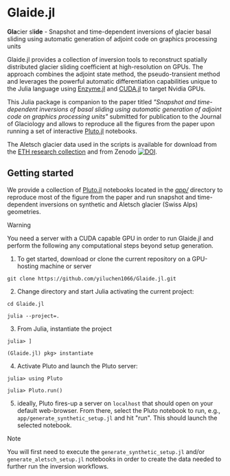 # Glaide.jl
**Gla**cier sl**ide** - Snapshot and time-dependent inversions of glacier basal sliding using automatic generation of adjoint code on graphics processing units

Glaide.jl provides a collection of inversion tools to reconstruct spatially distributed glacier sliding coefficient at high-resolution on GPUs. The approach combines the adjoint state method, the pseudo-transient method and leverages the powerful automatic differentiation capabilities unique to the Julia language using [Enzyme.jl](https://github.com/EnzymeAD/Enzyme.jl) and [CUDA.jl](https://github.com/JuliaGPU/CUDA.jl) to target Nvidia GPUs.

This Julia package is companion to the paper titled _"Snapshot and time-dependent inversions of basal sliding using automatic generation of adjoint code on graphics processing units"_ submitted for publication to the Journal of Glaciology and allows to reproduce all the figures from the paper upon running a set of interactive [Pluto.jl](https://plutojl.org) notebooks.

The Aletsch glacier data used in the scripts is available for download from the [ETH research collection](https://www.research-collection.ethz.ch) and from Zenodo [![DOI](https://zenodo.org/badge/DOI/10.5281/zenodo.13133070.svg)](https://doi.org/10.5281/zenodo.13133070).

## Getting started
We provide a collection of [Pluto.jl](https://plutojl.org) notebooks located in the [*app/*](./app/) directory to reproduce most of the figure from the paper and run snapshot and time-dependent inversions on synthetic and Aletsch glacier (Swiss Alps) geometries.

> [!WARNING]
> You need a server with a CUDA capable GPU in order to run Glaide.jl and perform the following any computational steps beyond setup generation.

1. To get started, download or clone the current repository on a GPU-hosting machine or server
```
git clone https://github.com/yiluchen1066/Glaide.jl.git
```

2. Change directory and start Julia activating the current project:
```
cd Glaide.jl

julia --project=.
```

3. From Julia, instantiate the project
```julia-repl
julia> ]

(Glaide.jl) pkg> instantiate
```

4. Activate Pluto and launch the Pluto server:
```julia-repl
julia> using Pluto

julia> Pluto.run()
```

5. ideally, Pluto fires-up a server on `localhost` that should open on your default web-browser. From there, select the Pluto notebook to run, e.g., `app/generate_synthetic_setup.jl` and hit "run". This should launch the selected notebook.

> [!NOTE]
> You will first need to execute the `generate_synthetic_setup.jl` and/or `generate_aletsch_setup.jl` notebooks in order to create the data needed to further run the inversion workflows.
